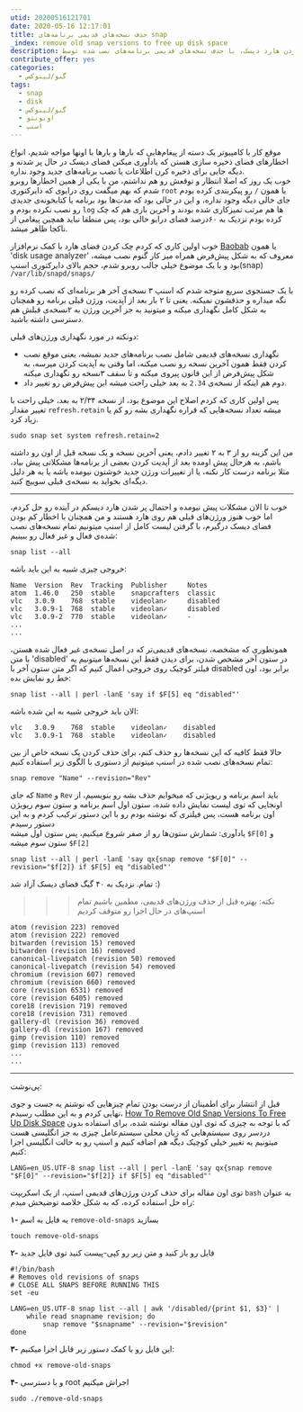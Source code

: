 ```yaml
---
utid: 20200516121701
date: 2020-05-16 12:17:01
title: حذف نسخه‌های قدیمی برنامه‌های snap
_index: remove old snap versions to free up disk space
description: آزاد کردن فضای ذخیره سازی، یا همان خالی کردن هارد دیسک، با حذف نسخه‌های قدیمی برنامه‌های نصب شده توسطsnap
contribute_offer: yes
categories:
  - گنو/لینوکس
tags:
  - snap
  - disk
  - گنو/لینوکس
  - اوبونتو
  - اسنپ
---
```

موقع کار با کامپیوتر یک دسته از پیغام‌هایی که بارها و بارها با اونها مواجه شدیم، انواع اخطارهای فضای ذخیره سازی هستن که یادآوری میکنن فضای دیسک در حال پر شدنه و دیگه جایی برای ذخیره کرن اطلاعات یا نصب برنامه‌های جدید وجود نداره.  
خوب یک روز که اصلا انتظار و توقعش رو هم نداشتم، من با یکی از همین اخطارها روبرو شدم که بهم میگفت روی درایوی که دایرکتوری `root` یا همون `/` رو پیکربندی کرده بودم جای خالی دیگه وجود نداره، و این در حالی بود که مدت‌ها بود برنامه یا کتابخونه‌ی جدیدی رو نصب نکرده بودم و `log` ها هم مرتب تمیزکاری شده بودند و آخرین باری هم که چک کرده بودم نزدیک به ۶۰درصد فضای درایو خالی بود، پس منطقا نباید همچین پیغامی از ناکجا ظاهر میشد.

خوب اولین کاری که کردم چک کردن فضای هارد با کمک نرم‌افزار [Baobab](https://wiki.gnome.org/action/show/Apps/DiskUsageAnalyzer) یا همون 'disk usage analyzer' معروف که به شکل پیش‌فرض همراه میز کار گنوم نصب میشه، بود و با یک موضوع خیلی جالب روبرو شدم، حجم بالای دایرکتوری اسنپ(snap)  
`/var/lib/snapd/snaps/`

با یک جستجوی سریع متوجه شدم که اسنپ ۳ نسخه‌ی آخر هر برنامه‌ای که نصب کرده رو نگه میداره و حذفشون نمیکنه. یعنی تا ۲ بار بعد از آپدیت، ورژن قبلی برنامه رو همچنان به شکل کامل نگهداری میکنه و میتونید به جز آخرین ورژن به ۲نسخه‌ی قبلش هم دسترسی داشته باشید.

دونکته در مورد نگهداری ورژن‌های قبلی:

- نگهداری نسخه‌های قدیمی شامل نصب برنامه‌های جدید نمیشه، یعنی موقع نصب کردن فقط همون آخرین نسخه رو نصب میکنه، اما وقتی به آپدیت کردن میرسه، به شکل پیش‌فرض از این قانون پیروی میکنه و تا سقف ۳نسخه رو نگهداری میکنه
- دوم هم اینکه از نسخه‌ی `2.34` به بعد خیلی راحت میشه این پیش‌فرض رو تغییر داد.

پس اولین کاری که کردم اصلاح این موضوع بود، از نسخه ۲/۳۴ به بعد، خیلی راحت با تغییر مقدار `refresh.retain` میشه تعداد نسخه‌هایی که قراره نگهداری بشه رو کم یا زیاد کرد.

	sudo snap set system refresh.retain=2

من این گزینه رو از ۳ به ۲ تغییر دادم، یعنی آخرین نسخه و یک نسخه قبل از اون رو داشته باشم، به هرحال پیش اومده بعد از آپدیت کردن بعضی از برنامه‌ها مشکلاتی پیش بیاد، مثلا برنامه درست کار نکنه، یا از تغییرات ورژن جدید خوشتون نیومده باشه یا به هر دلیل دیگه‌ای بخواید به نسخه‌ی قبلی سوییچ کنید.

***

خوب تا الان مشکلات پیش نیومده و احتمال پر شدن هارد دیسکم در آینده رو حل کردم، اما خوب هنوز ورژن‌های قبلی هم روی هارد هستند و من همچنان با اخطار کم بودن فضای دیسک درگیرم، با گرفتن لیست کامل از اسنپ میتونیم تمام نسخه‌های نصب شده‌ی فعال و غیر فعال رو ببینیم:

	snap list --all

خروجی چیزی شبیه به این باید باشه:

	Name  Version  Rev  Tracking  Publisher     Notes
	atom  1.46.0   250  stable    snapcrafters  classic
	vlc   3.0.9    768  stable    videolan✓     disabled
	vlc   3.0.9-1  768  stable    videolan✓     disabled
	vlc   3.0.9-2  770  stable    videolan✓     -
	...
	...

همونطوری که مشخصه، نسخه‌های قدیمی‌تر که در اصل نسخه‌ی غیر فعال شده هستن، با متن 'disabled' در ستون آخر مشخص شدن، برای دیدن فقط این نسخه‌ها میتونیم یه فیلتر کوچیک روی خروجی اعمال کنیم که اگر متن ستون آخر با disabled برابر بود، اون خط رو نمایش بده:

	snap list --all | perl -lanE 'say if $F[5] eq "disabled"'

الان باید خروجی شبیه به این شده باشه:

	vlc   3.0.9    768  stable    videolan✓    disabled
	vlc   3.0.9-1  768  stable    videolan✓    disabled

حالا فقط کافیه که این نسخه‌ها رو حذف کنم، برای حذف کردن یک نسخه خاص از بین تمام نسخه‌های نصب شده در اسنپ میتونیم از دستوری با الگوی زیر استفاده کنیم:

	snap remove "Name" --revision="Rev"

که جای `Name` و `Rev` باید اسم برنامه و ریویژنی که میخوایم حذف بشه رو بنویسیم، از اونجایی که توی لیست نمایش داده شده، ستون اول اسم برنامه و ستون سوم ریویژن اون برنامه هست، پس فیلتری که نوشته بودم رو با این دستور ترکیب کردم و به این دستور رسیدم  
یادآوری: شمارش ستون‌ها رو از صفر شروع میکنیم، پس ستون اول میشه `$F[0]` و ستون سوم میشه `$F[2]`

	snap list --all | perl -lanE 'say qx{snap remove "$F[0]" --revision="$f[2]} if $F[5] eq "disabled"'


تمام. نزدیک به ۴۰ گیگ فضای دیسک آزاد شد :)

>>> نکته: بهتره قبل از حذف ورژن‌های قدیمی، مطمین باشیم تمام اسنپ‌های در حال اجرا رو متوقف کردیم

	atom (revision 223) removed
	atom (revision 222) removed
	bitwarden (revision 15) removed
	bitwarden (revision 16) removed
	canonical-livepatch (revision 50) removed
	canonical-livepatch (revision 54) removed
	chromium (revision 607) removed
	chromium (revision 660) removed
	core (revision 6531) removed
	core (revision 6405) removed
	core18 (revision 719) removed
	core18 (revision 731) removed
	gallery-dl (revision 36) removed
	gallery-dl (revision 167) removed
	gimp (revision 110) removed
	gimp (revision 113) removed
	...
	...

***

پی‌نوشت:

قبل از انتشار برای اطمینان از درست بودن تمام چیزهایی که نوشتم یه جست و جوی نهایی کردم و به این مطلب رسیدم، [How To Remove Old Snap Versions To Free Up Disk Space](https://www.linuxuprising.com/2019/04/how-to-remove-old-snap-versions-to-free.html) که با توجه به چیزی که توی اون مقاله نوشته شده، برای استفاده بدون دردسر روی سیستم‌هایی که زبان محلی سیستم‌عامل چیزی به جز انگلیسی هست میتونیم یه تغییر خیلی کوچیک دیگه هم اضافه کنیم و اسنپ رو به حالت انگلیسی اجرا کنیم:

	LANG=en_US.UTF-8 snap list --all | perl -lanE 'say qx{snap remove "$F[0]" --revision="$f[2]} if $F[5] eq "disabled"'

توی اون مقاله برای حذف کردن ورژن‌های قدیمی اسنپ، از یک اسکریپت `bash` به عنوان راه حل استفاده کرده، که به شکل خلاصه توضیحش میدم:

**‍۱-** یه فایل به اسم `remove-old-snaps` بسازید

	touch remove-old-snaps

**۲-** فایل رو باز کنید و متن زیر رو کپی-پیست کنید توی فایل جدید

	#!/bin/bash
	# Removes old revisions of snaps
	# CLOSE ALL SNAPS BEFORE RUNNING THIS
	set -eu

	LANG=en_US.UTF-8 snap list --all | awk '/disabled/{print $1, $3}' |
		while read snapname revision; do
			snap remove "$snapname" --revision="$revision"
	done

**۳-** این فایل رو با کمک دستور زیر قابل اجرا میکنیم:

	chmod +x remove-old-snaps

**۴-** و  با دسترسی root اجراش میکنیم

	sudo ./remove-old-snaps

